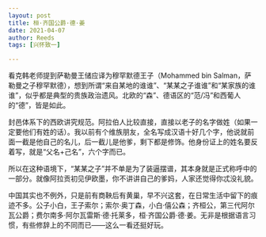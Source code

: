 ```yaml
---
layout: post
title: 桓·齐国公爵·德·姜
date: 2021-04-07
author: Reeds
tags: [兴怀致一]

---
```


看克韩老师提到萨勒曼王储应译为穆罕默德王子（Mohammed bin Salman，萨勒曼之子穆罕默德），想到所谓“来自某地的谁谁”、“某某之子谁谁”和“某家族的谁谁”，似乎都是典型的贵族政治遗风。北欧的“森”、德语区的“范/冯”和西葡人的“德”，皆是如此。

封邑体系下的西欧讲究规范。阿拉伯人比较直接，直接以老子的名字做姓（如果一定要他们有姓的话）。我以前有个维族朋友，全名写成汉语十好几个字，他说就前面一截是他自己的名儿，后一截儿是他爹，剩下都是修饰。他身份证上的姓名要反着写，就是“父名+己名”，六个字而已。

所以在这种语境下，“某某之子”并不单是为了装逼摆谱，其本身就是正式称呼中的一部分。就像阿拉贡初见伊欧墨，你不讲讲自己的爹妈，人家还觉得你忒没礼貌。

中国其实也不例外，只是前有商鞅后有黄巢，早不兴这套，在日常生活中留下的痕迹不多。公子小白，王子索尔；索尔·奥丁森，小白·僖公森；齐桓公，第三代阿尔瓦公爵；费尔南多·阿尔瓦雷斯·德·托莱多，桓·齐国公爵·德·姜。无非是根据语言习惯，有些修辞上的不同而已——这么一看还挺好玩。